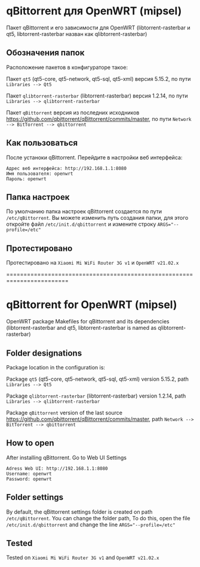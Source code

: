 # qBittorrent для OpenWRT (mipsel)
Пакет qBittorrent и его зависимости для OpenWRT (libtorrent-rasterbar и qt5, libtorrent-rasterbar назван как qlibtorrent-rasterbar)

## Обозначения папок
Расположение пакетов в конфигураторе такое:

Пакет `qt5` (qt5-core, qt5-network, qt5-sql, qt5-xml) версия 5.15.2, по пути `Libraries --> Qt5`

Пакет `qlibtorrent-rasterbar` (libtorrent-rasterbar) версия 1.2.14, по пути `Libraries --> qlibtorrent-rasterbar`

Пакет `qBittorrent` версия из последних исходников https://github.com/qbittorrent/qBittorrent/commits/master, по пути `Network --> BitTorrent --> qbittorrent`

## Как пользоваться
После устаноки qBittorrent. Перейдите в настройки веб интерфейса:
```
Адрес веб интерфейса: http://192.168.1.1:8080
Имя пользователя: openwrt
Пароль: openwrt
```

## Папка настроек
По умолчанию папка настроек qBittorrent создается по пути `/etc/qBittorrent`. Вы можете изменить путь создания папки, для этого откройте файл `/etc/init.d/qbittorrent` и измените строку `ARGS="--profile=/etc"`

## Протестировано
Протестировано на `Xiaomi Mi WiFi Router 3G v1` и `OpenWRT v21.02.x`

========================================================================
# qBittorrent for OpenWRT (mipsel)
OpenWRT package Makefiles for qBittorrent and its dependencies (libtorrent-rasterbar and qt5, libtorrent-rasterbar is named as qlibtorrent-rasterbar)

## Folder designations
Package location in the configuration is:

Package `qt5` (qt5-core, qt5-network, qt5-sql, qt5-xml) version 5.15.2, path `Libraries --> Qt5`

Package `qlibtorrent-rasterbar` (libtorrent-rasterbar) version 1.2.14, path `Libraries --> qlibtorrent-rasterbar`

Package `qBittorrent` version of the last source https://github.com/qbittorrent/qBittorrent/commits/master, path `Network --> BitTorrent --> qbittorrent`

## How to open
After installing qBittorrent. Go to Web UI Settings 
```
Adress Web UI: http://192.168.1.1:8080
Username: openwrt
Password: openwrt
```

## Folder settings
By default, the qBittorrent settings folder is created on path `/etc/qBittorrent`. You can change the folder path, To do this, open the file `/etc/init.d/qbittorrent` and change the line `ARGS="--profile=/etc"`

## Tested
Tested on `Xiaomi Mi WiFi Router 3G v1` and `OpenWRT v21.02.x`

